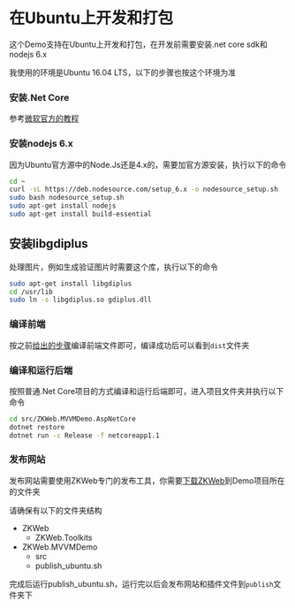 # 在Ubuntu上开发和打包

这个Demo支持在Ubuntu上开发和打包，在开发前需要安装.net core sdk和nodejs 6.x

我使用的环境是Ubuntu 16.04 LTS，以下的步骤也按这个环境为准

### **安装.Net Core**

参考[微软官方的教程](https://www.microsoft.com/net/core#linuxubuntu)

### **安装nodejs 6.x**

因为Ubuntu官方源中的Node.Js还是4.x的，需要加官方源安装，执行以下的命令

``` sh
cd ~
curl -sL https://deb.nodesource.com/setup_6.x -o nodesource_setup.sh
sudo bash nodesource_setup.sh
sudo apt-get install nodejs
sudo apt-get install build-essential
```

## **安装libgdiplus**

处理图片，例如生成验证图片时需要这个库，执行以下的命令

``` sh
sudo apt-get install libgdiplus
cd /usr/lib
sudo ln -s libgdiplus.so gdiplus.dll
```

### **编译前端**

按之前[给出的步骤](README.md)编译前端文件即可，编译成功后可以看到`dist`文件夹

### **编译和运行后端**

按照普通.Net Core项目的方式编译和运行后端即可，进入项目文件夹并执行以下命令

``` sh
cd src/ZKWeb.MVVMDemo.AspNetCore
dotnet restore
dotnet run -c Release -f netcoreapp1.1
```

### **发布网站**

发布网站需要使用ZKWeb专门的发布工具，你需要[下载ZKWeb](https://github.com/zkweb-framework/zkweb)到Demo项目所在的文件夹

请确保有以下的文件夹结构

- ZKWeb
  - ZKWeb.Toolkits
- ZKWeb.MVVMDemo
  - src
  - publish_ubuntu.sh

完成后运行publish_ubuntu.sh，运行完以后会发布网站和插件文件到`publish`文件夹下
